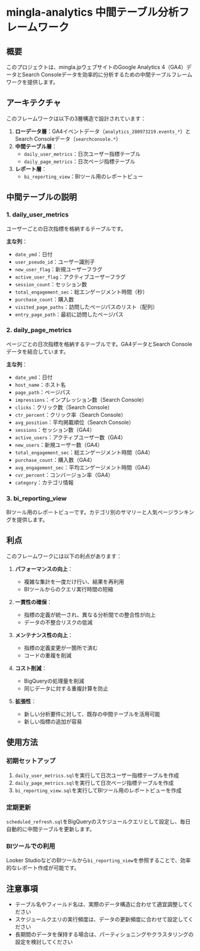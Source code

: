 # mingla-analytics 中間テーブル分析フレームワーク

## 概要

このプロジェクトは、mingla.jpウェブサイトのGoogle Analytics 4（GA4）データとSearch Consoleデータを効率的に分析するための中間テーブルフレームワークを提供します。

## アーキテクチャ

このフレームワークは以下の3層構造で設計されています：

1. **ローデータ層**：GA4イベントデータ（`analytics_280973219.events_*`）とSearch Consoleデータ（`searchconsole.*`）
2. **中間テーブル層**：
   - `daily_user_metrics`：日次ユーザー指標テーブル
   - `daily_page_metrics`：日次ページ指標テーブル
3. **レポート層**：
   - `bi_reporting_view`：BIツール用のレポートビュー

## 中間テーブルの説明

### 1. daily_user_metrics

ユーザーごとの日次指標を格納するテーブルです。

**主な列**：
- `date_ymd`：日付
- `user_pseudo_id`：ユーザー識別子
- `new_user_flag`：新規ユーザーフラグ
- `active_user_flag`：アクティブユーザーフラグ
- `session_count`：セッション数
- `total_engagement_sec`：総エンゲージメント時間（秒）
- `purchase_count`：購入数
- `visited_page_paths`：訪問したページパスのリスト（配列）
- `entry_page_path`：最初に訪問したページパス

### 2. daily_page_metrics

ページごとの日次指標を格納するテーブルです。GA4データとSearch Consoleデータを結合しています。

**主な列**：
- `date_ymd`：日付
- `host_name`：ホスト名
- `page_path`：ページパス
- `impressions`：インプレッション数（Search Console）
- `clicks`：クリック数（Search Console）
- `ctr_percent`：クリック率（Search Console）
- `avg_position`：平均掲載順位（Search Console）
- `sessions`：セッション数（GA4）
- `active_users`：アクティブユーザー数（GA4）
- `new_users`：新規ユーザー数（GA4）
- `total_engagement_sec`：総エンゲージメント時間（GA4）
- `purchase_count`：購入数（GA4）
- `avg_engagement_sec`：平均エンゲージメント時間（GA4）
- `cvr_percent`：コンバージョン率（GA4）
- `category`：カテゴリ情報

### 3. bi_reporting_view

BIツール用のレポートビューです。カテゴリ別のサマリーと人気ページランキングを提供します。

## 利点

このフレームワークには以下の利点があります：

1. **パフォーマンスの向上**：
   - 複雑な集計を一度だけ行い、結果を再利用
   - BIツールからのクエリ実行時間の短縮

2. **一貫性の確保**：
   - 指標の定義が統一され、異なる分析間での整合性が向上
   - データの不整合リスクの低減

3. **メンテナンス性の向上**：
   - 指標の定義変更が一箇所で済む
   - コードの重複を削減

4. **コスト削減**：
   - BigQueryの処理量を削減
   - 同じデータに対する重複計算を防止

5. **拡張性**：
   - 新しい分析要件に対して、既存の中間テーブルを活用可能
   - 新しい指標の追加が容易

## 使用方法

### 初期セットアップ

1. `daily_user_metrics.sql`を実行して日次ユーザー指標テーブルを作成
2. `daily_page_metrics.sql`を実行して日次ページ指標テーブルを作成
3. `bi_reporting_view.sql`を実行してBIツール用のレポートビューを作成

### 定期更新

`scheduled_refresh.sql`をBigQueryのスケジュールクエリとして設定し、毎日自動的に中間テーブルを更新します。

### BIツールでの利用

Looker StudioなどのBIツールから`bi_reporting_view`を参照することで、効率的なレポート作成が可能です。

## 注意事項

- テーブル名やフィールド名は、実際のデータ構造に合わせて適宜調整してください
- スケジュールクエリの実行頻度は、データの更新頻度に合わせて設定してください
- 長期間のデータを保持する場合は、パーティショニングやクラスタリングの設定を検討してください 